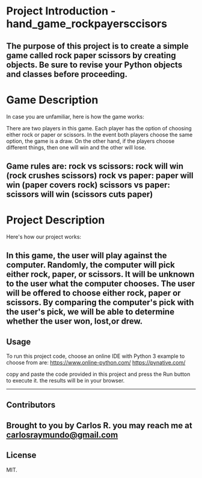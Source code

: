 # Project Introduction - hand_game_rockpayersccisors
The purpose of this project is to create a simple game called rock paper scissors by creating objects. Be sure to revise your Python objects and classes before proceeding.
---
# Game Description
In case you are unfamiliar, here is how the game works:

There are two players in this game.
Each player has the option of choosing either rock or paper or scissors.
In the event both players choose the same option, the game is a draw.
On the other hand, if the players choose different things, then one will win and the other will lose.

Game rules are:
rock vs scissors: rock will win (rock crushes scissors)
rock vs paper: paper will win (paper covers rock)
scissors vs paper: scissors will win (scissors cuts paper)
---

# Project Description
Here's how our project works:

In this game, the user will play against the computer.
Randomly, the computer will pick either rock, paper, or scissors.
It will be unknown to the user what the computer chooses.
The user will be offered to choose either rock, paper or scissors.
By comparing the computer's pick with the user's pick, we will be able to determine whether the user won, lost,or drew.
---
## Usage
To run this project code, choose an online IDE with Python 3 example to choose from are:
https://www.online-python.com/
https://pynative.com/

copy and paste the code provided in this project and press the Run button to execute it.
the results will be in your browser.

---
## Contributors
Brought to you by Carlos R. you may reach me at carlosraymundo@gmail.com
---
## License
MIT.
